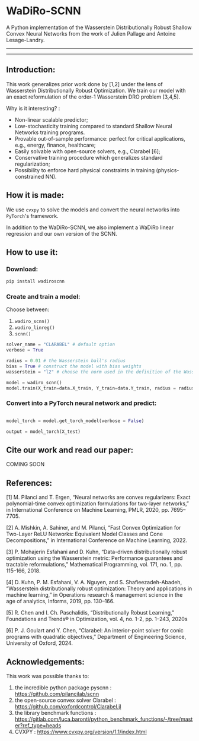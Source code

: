 # WaDiRo-SCNN
A Python implementation of the Wasserstein Distributionally Robust Shallow Convex Neural Networks from the work of Julien Pallage and Antoine Lesage-Landry.

---
---
## Introduction:
This work generalizes prior work done by [1,2] under the lens of Wasserstein Distributionally Robust Optimization. We train our model with an exact reformulation of the order-1 Wasserstein DRO problem [3,4,5].

Why is it interesting? :
- Non-linear scalable predictor;
- Low-stochasticity training compared to standard Shallow Neural Networks training programs.
- Provable out-of-sample performance: perfect for critical applications, e.g., energy, finance, healthcare;
- Easily solvable with open-source solvers, e.g., Clarabel [6];
- Conservative training procedure which generalizes standard regularization;
- Possibility to enforce hard physical constraints in training (physics-constrained NN).

## How it is made:
We use `cvxpy` to solve the models and convert the neural networks into `PyTorch`'s framework. 

In addition to the WaDiRo-SCNN, we also implement a WaDiRo linear regression and our own version of the SCNN.

## How to use it:

### Download:
```python
pip install wadiroscnn
```

### Create and train a model:

Choose between:
1. `wadiro_scnn()`
2. `wadiro_linreg()`
3. `scnn()`

```python
solver_name = "CLARABEL" # default option
verbose = True 

radius = 0.01 # the Wasserstein ball's radius
bias = True # construct the model with bias weights
wasserstein = "l2" # choose the norm used in the definition of the Wasserstein distance

model = wadiro_scnn()
model.train(X_train=data.X_train, Y_train=data.Y_train, radius = radius, bias = bias, max_neurons=max_neurons, verbose=verbose, solver=solver_name, wasserstein=wasserstein)
```


### Convert into a PyTorch neural network and predict:

```python

model_torch = model.get_torch_model(verbose = False)

output = model_torch(X_test)

```

## Cite our work and read our paper:

COMING SOON

## References:

[1] M. Pilanci and T. Ergen, “Neural networks are convex regularizers: Exact polynomial-time convex optimization formulations for two-layer networks,” in International Conference on Machine Learning, PMLR, 2020, pp. 7695–7705.

[2] A. Mishkin, A. Sahiner, and M. Pilanci, “Fast Convex Optimization for Two-Layer ReLU Networks: Equivalent Model Classes and Cone Decompositions,” in International Conference on Machine Learning, 2022.

[3] P. Mohajerin Esfahani and D. Kuhn, “Data-driven distributionally robust optimization using the Wasserstein metric: Performance guarantees and tractable reformulations,” Mathematical Programming, vol. 171, no. 1, pp. 115–166, 2018.

[4] D. Kuhn, P. M. Esfahani, V. A. Nguyen, and S. Shafieezadeh-Abadeh, “Wasserstein distributionally robust optimization: Theory and applications in machine learning,” in Operations research & management science in the age of analytics, Informs, 2019, pp. 130–166.

[5] R. Chen and I. Ch. Paschalidis, “Distributionally Robust Learning,” Foundations and Trends® in Optimization, vol. 4, no. 1-2, pp. 1–243, 2020s

[6] P. J. Goulart and Y. Chen, “Clarabel: An interior-point solver for conic programs with quadratic objectives,” Department of Engineering Science, University of Oxford, 2024.

## Acknowledgements:

This work was possible thanks to:

1. the incredible python package pyscnn : https://github.com/pilancilab/scnn
2. the open-source convex solver Clarabel : https://github.com/oxfordcontrol/Clarabel.jl
3. the library benchmark functions : https://gitlab.com/luca.baronti/python_benchmark_functions/-/tree/master?ref_type=heads
4. CVXPY : https://www.cvxpy.org/version/1.1/index.html


